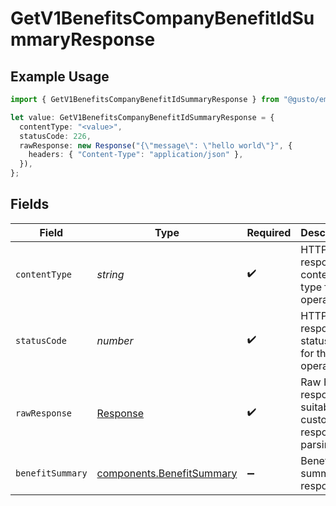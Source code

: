 # GetV1BenefitsCompanyBenefitIdSummaryResponse

## Example Usage

```typescript
import { GetV1BenefitsCompanyBenefitIdSummaryResponse } from "@gusto/embedded-api/models/operations";

let value: GetV1BenefitsCompanyBenefitIdSummaryResponse = {
  contentType: "<value>",
  statusCode: 226,
  rawResponse: new Response("{\"message\": \"hello world\"}", {
    headers: { "Content-Type": "application/json" },
  }),
};
```

## Fields

| Field                                                                  | Type                                                                   | Required                                                               | Description                                                            |
| ---------------------------------------------------------------------- | ---------------------------------------------------------------------- | ---------------------------------------------------------------------- | ---------------------------------------------------------------------- |
| `contentType`                                                          | *string*                                                               | :heavy_check_mark:                                                     | HTTP response content type for this operation                          |
| `statusCode`                                                           | *number*                                                               | :heavy_check_mark:                                                     | HTTP response status code for this operation                           |
| `rawResponse`                                                          | [Response](https://developer.mozilla.org/en-US/docs/Web/API/Response)  | :heavy_check_mark:                                                     | Raw HTTP response; suitable for custom response parsing                |
| `benefitSummary`                                                       | [components.BenefitSummary](../../models/components/benefitsummary.md) | :heavy_minus_sign:                                                     | Benefit summary response                                               |
